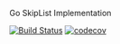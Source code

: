 Go SkipList Implementation

[![Build Status](https://travis-ci.com/emin/skiplist.svg?branch=master)](https://travis-ci.com/emin/skiplist)
[![codecov](https://codecov.io/gh/emin/skiplist/branch/master/graph/badge.svg?token=G3GTH9KRRN)](https://codecov.io/gh/emin/skiplist)
